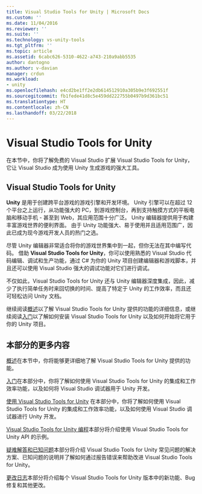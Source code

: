 ```yaml
---
title: Visual Studio Tools for Unity | Microsoft Docs
ms.custom: ''
ms.date: 11/04/2016
ms.reviewer: ''
ms.suite: ''
ms.technology: vs-unity-tools
ms.tgt_pltfrm: ''
ms.topic: article
ms.assetid: 6cabc626-5310-4622-a743-210a9abb5535
author: dantogno
ms.author: v-davian
manager: crdun
ms.workload:
- unity
ms.openlocfilehash: e4cd2be1ff2e2db614512910a305b9e3f692551f
ms.sourcegitcommit: fb1fede41d8c5e459dd222755b0497b9d361bc51
ms.translationtype: HT
ms.contentlocale: zh-CN
ms.lasthandoff: 03/22/2018
---
```

# <a name="visual-studio-tools-for-unity"></a>Visual Studio Tools for Unity
在本节中，你将了解免费的 Visual Studio 扩展 Visual Studio Tools for Unity，它让 Visual Studio 成为使用 Unity 生成游戏的强大工具。

## <a name="visual-studio-tools-for-unity"></a>Visual Studio Tools for Unity
 **Unity** 是用于创建跨平台游戏的游戏引擎和开发环境。 Unity 引擎可以在超过 12 个平台之上运行，从功能强大的 PC，到游戏控制台，再到支持触摸方式的平板电脑和移动手机 - 甚至到 Web，其应用范围十分广泛。 Unity 编辑器提供用于构建丰富游戏世界的便利界面。 由于 Unity 功能强大、易于使用并且适用范围广，因此已成为现今游戏开发人员的热门之选。

 尽管 Unity 编辑器非常适合将你的游戏世界集中到一起，但你无法在其中编写代码。 借助 **Visual Studio Tools for Unity**，你可以使用熟悉的 Visual Studio 代码编辑、调试和生产功能，通过 C# 为你的 Unity 项目创建编辑器和游戏脚本，并且还可以使用 Visual Studio 强大的调试功能对它们进行调试。

 不仅如此，Visual Studio Tools for Unity 还与 Unity 编辑器深度集成，因此，减少了执行简单任务时来回切换的时间、提高了特定于 Unity 的工作效率，而且还可轻松访问 Unity 文档。

 继续阅读[概述](../cross-platform/overview-of-visual-studio-tools-for-unity.md)以了解 Visual Studio Tools for Unity 提供的功能的详细信息，或继续阅读[入门](../cross-platform/getting-started-with-visual-studio-tools-for-unity.md)以了解如何安装 Visual Studio Tools for Unity 以及如何开始将它用于你的 Unity 项目。

## <a name="more-in-this-section"></a>本部分的更多内容
 [概述](../cross-platform/overview-of-visual-studio-tools-for-unity.md)在本节中，你将能够更详细地了解 Visual Studio Tools for Unity 提供的功能。

 [入门](../cross-platform/getting-started-with-visual-studio-tools-for-unity.md)在本部分中，你将了解如何使用 Visual Studio Tools for Unity 的集成和工作效率功能，以及如何将 Visual Studio 调试器用于 Unity 开发。

 [使用 Visual Studio Tools for Unity](../cross-platform/using-visual-studio-tools-for-unity.md) 在本部分中，你将了解如何使用 Visual Studio Tools for Unity 的集成和工作效率功能，以及如何使用 Visual Studio 调试器进行 Unity 开发。

 [Visual Studio Tools for Unity 编程](../cross-platform/programming-visual-studio-tools-for-unity.md)本部分将介绍使用 Visual Studio Tools for Unity API 的示例。

 [疑难解答和已知问题](../cross-platform/troubleshooting-and-known-issues-visual-studio-tools-for-unity.md)本部分将介绍 Visual Studio Tools for Unity 常见问题的解决方案、已知问题的说明并了解如何通过报告错误来帮助改进 Visual Studio Tools for Unity。

 [更改日志](../cross-platform/change-log-visual-studio-tools-for-unity.md)本部分将介绍每个 Visual Studio Tools for Unity 版本中的新功能、Bug 修复和其他更改。
